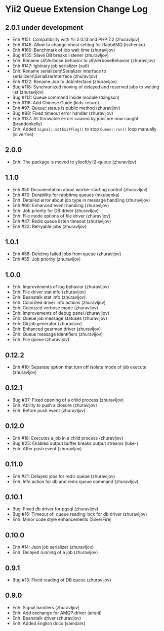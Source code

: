 Yii2 Queue Extension Change Log
===============================

## 2.0.1 under development

- Enh #151: Compatibility with Yii 2.0.13 and PHP 7.2 (zhuravljov)
- Enh #148: Allow to change vhost setting for RabbitMQ (ischenko)
- Enh #160: Benchmark of job wait time (zhuravljov)
- Bug #155: Slave DB breaks listener (zhuravljov)
- Enh: Rename cli\Verbose behavior to cli\VerboseBehavior (zhuravljov)
- Enh #147: Igbinary job serializer (xutl)
- Enh: Rename serializers\Serializer interface to serializers\SerializerInterface (zhuravljov)
- Enh #122: Rename Job to JobInterface (zhuravljov)
- Bug #118: Synchronized moving of delayed and reserved jobs to waiting list (zhuravljov)
- Bug #112: Queue command inside module (tsingsun)
- Enh #116: Add Chinese Guide (kids-return)
- Enh #97: Queue::status is public method (zhuravljov)
- Bug #98: Fixed timeout error handler (zhuravljov)
- Enh #137: All throwable errors caused by jobs are now caught (brandonkelly)
- Enh: Added `Signal::setExitFlag()` to stop `Queue::run()` loop manually (silverfire)

## 2.0.0

- Enh: The package is moved to yiisoft/yii2-queue (zhuravljov)

## 1.1.0

- Enh #50 Documentation about worker starting control (zhuravljov)
- Enh #70: Durability for rabbitmq queues (mkubenka)
- Enh: Detailed error about job type in message handling (zhuravljov)
- Enh #60: Enhanced event handling (zhuravljov)
- Enh: Job priority for DB driver (zhuravljov)
- Enh: File mode options of file driver (zhuravljov)
- Enh #47: Redis queue listen timeout (zhuravljov)
- Enh #23: Retryable jobs (zhuravljov)

## 1.0.1

- Enh #58: Deleting failed jobs from queue (zhuravljov)
- Enh #55: Job priority (zhuravljov)

## 1.0.0

- Enh: Improvements of log behavior (zhuravljov)
- Enh: File driver stat info (zhuravljov)
- Enh: Beanstalk stat info (zhuravljov)
- Enh: Colorized driver info actions (zhuravljov)
- Enh: Colorized verbose mode (zhuravljov)
- Enh: Improvements of debug panel (zhuravljov)
- Enh: Queue job message statuses (zhuravljov)
- Enh: Gii job generator (zhuravljov)
- Enh: Enhanced gearman driver (zhuravljov)
- Enh: Queue message identifiers (zhuravljov)
- Enh: File queue (zhuravljov)

## 0.12.2

- Enh #10: Separate option that turn off isolate mode of job execute (zhuravljov)

## 0.12.1

- Bug #37: Fixed opening of a child process (zhuravljov)
- Enh: Ability to push a closure (zhuravljov)
- Enh: Before push event (zhuravljov)

## 0.12.0

- Enh #18: Executes a job in a child process (zhuravljov)
- Bug #25: Enabled output buffer breaks output streams (luke-)
- Enh: After push event (zhuravljov)

## 0.11.0

- Enh #21: Delayed jobs for redis queue (zhuravljov)
- Enh: Info action for db and redis queue command (zhuravljov)

## 0.10.1

- Bug: Fixed db driver for pgsql (zhuravljov)
- Bug #16: Timeout of  queue reading lock for db driver (zhuravljov)
- Enh: Minor code style enhancements (SilverFire)

## 0.10.0

- Enh #14: Json job serializer (zhuravljov)
- Enh: Delayed running of a job (zhuravljov)

## 0.9.1

- Bug #13: Fixed reading of DB queue (zhuravljov)

## 0.9.0

- Enh: Signal handlers (zhuravljov)
- Enh: Add exchange for AMQP driver (airani)
- Enh: Beanstalk driver (zhuravljov)
- Enh: Added English docs (samdark)
